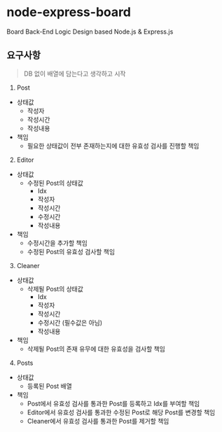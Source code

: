 # node-express-board

Board Back-End Logic Design based Node.js &amp; Express.js

## 요구사항

> DB 없이 배열에 담는다고 생각하고 시작

1. Post

- 상태값
  - 작성자
  - 작성시간
  - 작성내용
- 책임
  - 필요한 상태값이 전부 존재하는지에 대한 유효성 검사를 진행할 책임

2. Editor

- 상태값
  - 수정된 Post의 상태값
    - Idx
    - 작성자
    - 작성시간
    - 수정시간
    - 작성내용
- 책임
  - 수정시간을 추가할 책임
  - 수정된 Post의 유효성 검사할 책임

3. Cleaner

- 상태값
  - 삭제될 Post의 상태값
    - Idx
    - 작성자
    - 작성시간
    - 수정시간 (필수값은 아님)
    - 작성내용
- 책임
  - 삭제될 Post의 존재 유무에 대한 유효성을 검사할 책임

4. Posts

- 상태값
  - 등록된 Post 배열
- 책임
  - Post에서 유효성 검사를 통과한 Post를 등록하고 Idx를 부여할 책임
  - Editor에서 유효성 검사를 통과한 수정된 Post로 해당 Post를 변경할 책임
  - Cleaner에서 유효성 검사를 통과한 Post를 제거할 책임
